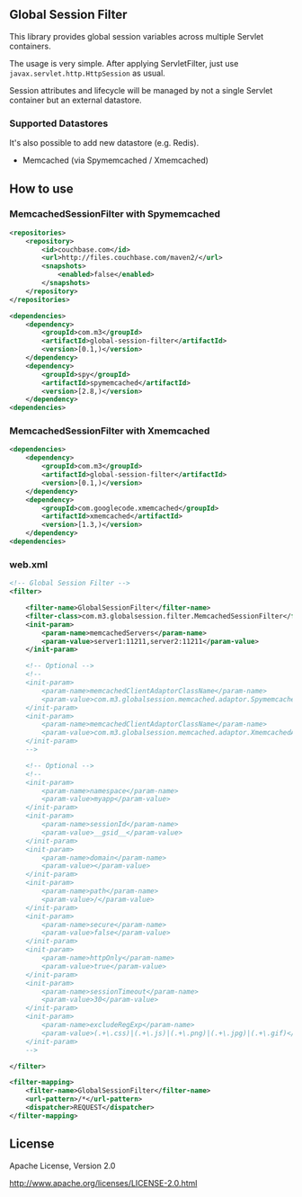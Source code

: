 ## Global Session Filter

This library provides global session variables across multiple Servlet containers.

The usage is very simple. After applying ServletFilter, just use `javax.servlet.http.HttpSession` as usual.

Session attributes and lifecycle will be managed by not a single Servlet container but an external datastore.


### Supported Datastores

It's also possible to add new datastore (e.g. Redis).

* Memcached (via Spymemcached / Xmemcached)


## How to use

### MemcachedSessionFilter with Spymemcached

```xml
<repositories>
    <repository>
        <id>couchbase.com</id>
        <url>http://files.couchbase.com/maven2/</url>
        <snapshots>
            <enabled>false</enabled>
        </snapshots>
    </repository>
</repositories>

<dependencies>
    <dependency>
        <groupId>com.m3</groupId>
        <artifactId>global-session-filter</artifactId>
        <version>[0.1,)</version>
    </dependency>
    <dependency>
        <groupId>spy</groupId>
        <artifactId>spymemcached</artifactId>
        <version>[2.8,)</version>
    </dependency>
<dependencies>
```

### MemcachedSessionFilter with Xmemcached

```xml
<dependencies>
    <dependency>
        <groupId>com.m3</groupId>
        <artifactId>global-session-filter</artifactId>
        <version>[0.1,)</version>
    </dependency>
    <dependency>
        <groupId>com.googlecode.xmemcached</groupId>
        <artifactId>xmemcached</artifactId>
        <version>[1.3,)</version>
    </dependency>
<dependencies>
```


### web.xml

```xml
<!-- Global Session Filter -->
<filter>

    <filter-name>GlobalSessionFilter</filter-name>
    <filter-class>com.m3.globalsession.filter.MemcachedSessionFilter</filter-class>
    <init-param>
        <param-name>memcachedServers</param-name>
        <param-value>server1:11211,server2:11211</param-value>
    </init-param>

    <!-- Optional -->
    <!--
    <init-param>
        <param-name>memcachedClientAdaptorClassName</param-name>
        <param-value>com.m3.globalsession.memcached.adaptor.SpymemcachedAdaptor</param-value>
    </init-param>
    <init-param>
        <param-name>memcachedClientAdaptorClassName</param-name>
        <param-value>com.m3.globalsession.memcached.adaptor.XmemcachedAdaptor</param-value>
    </init-param>
    -->

    <!-- Optional -->
    <!--
    <init-param>
        <param-name>namespace</param-name>
        <param-value>myapp</param-value>
    </init-param>
    <init-param>
        <param-name>sessionId</param-name>
        <param-value>__gsid__</param-value>
    </init-param>
    <init-param>
        <param-name>domain</param-name>
        <param-value></param-value>
    </init-param>
    <init-param>
        <param-name>path</param-name>
        <param-value>/</param-value>
    </init-param>
    <init-param>
        <param-name>secure</param-name>
        <param-value>false</param-value>
    </init-param>
    <init-param>
        <param-name>httpOnly</param-name>
        <param-value>true</param-value>
    </init-param>
    <init-param>
        <param-name>sessionTimeout</param-name>
        <param-value>30</param-value>
    </init-param>
    <init-param>
        <param-name>excludeRegExp</param-name>
        <param-value>(.+\.css)|(.+\.js)|(.+\.png)|(.+\.jpg)|(.+\.gif)</param-value>
    </init-param>
    -->

</filter>

<filter-mapping>
    <filter-name>GlobalSessionFilter</filter-name>
    <url-pattern>/*</url-pattern>
    <dispatcher>REQUEST</dispatcher>
</filter-mapping>
```

## License

Apache License, Version 2.0

http://www.apache.org/licenses/LICENSE-2.0.html

